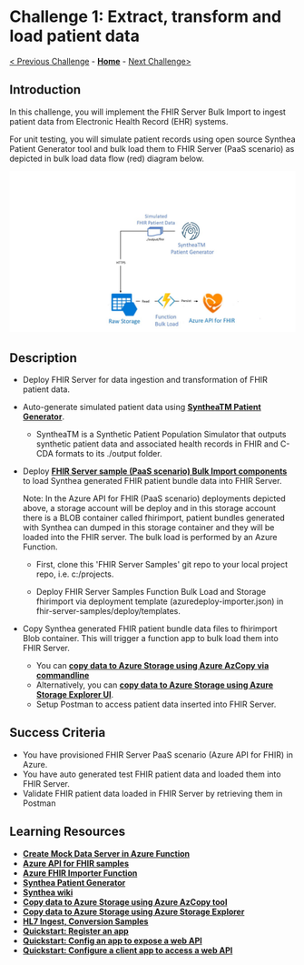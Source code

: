 # Challenge 1: Extract, transform and load patient data

[< Previous Challenge](./Challenge00.md) - **[Home](../readme.md)** - [Next Challenge>](./Challenge02.md)

## Introduction

In this challenge, you will implement the FHIR Server Bulk Import to ingest patient data from Electronic Health Record (EHR) systems.  

For unit testing, you will simulate patient records using open source Synthea Patient Generator tool and bulk load them to FHIR Server (PaaS scenario) as depicted in bulk load data flow (red) diagram below.

![FHIR Server Bulk Load](../images/fhir-serverless-bulk-load.jpg)

## Description

- Deploy FHIR Server for data ingestion and transformation of FHIR patient data.
- Auto-generate simulated patient data using **[SyntheaTM Patient Generator](https://github.com/synthetichealth/synthea#syntheatm-patient-generator)**.
   - SyntheaTM is a Synthetic Patient Population Simulator that outputs synthetic patient data and associated health records in FHIR and C-CDA formats to its ./output folder.
- Deploy **[FHIR Server sample (PaaS scenario) Bulk Import components](https://github.com/microsoft/fhir-server-samples)** to load Synthea generated FHIR patient bundle data into FHIR Server.

   Note: In the Azure API for FHIR (PaaS scenario) deployments depicted above, a storage account will be deploy and in this storage account there is a BLOB container called fhirimport, patient bundles generated with Synthea can dumped in this storage container and they will be loaded into the FHIR server. The bulk load is performed by an Azure Function.

   - First, clone this 'FHIR Server Samples' git repo to your local project repo, i.e. c:/projects.

   - Deploy FHIR Server Samples Function Bulk Load and Storage fhirimport via deployment template (azuredeploy-importer.json) in fhir-server-samples/deploy/templates.
- Copy Synthea generated FHIR patient bundle data files to fhirimport Blob container.  This will trigger a function app to bulk load them into FHIR Server.
   - You can **[copy data to Azure Storage using Azure AzCopy via commandline](https://docs.microsoft.com/en-us/azure/storage/common/storage-use-azcopy-v10)**
   - Alternatively, you can **[copy data to Azure Storage using Azure Storage Explorer UI](https://docs.microsoft.com/en-us/azure/storage/common/storage-use-azcopy-v10#use-azcopy-in-azure-storage-explorer)**.  
   - Setup Postman to access patient data inserted into FHIR Server.

## Success Criteria

   - You have provisioned FHIR Server PaaS scenario (Azure API for FHIR) in Azure.
   - You have auto generated test FHIR patient data and loaded them into FHIR Server.
   - Validate FHIR patient data loaded in FHIR Server by retrieving them in Postman

## Learning Resources

- **[Create Mock Data Server in Azure Function](https://medium.com/@hharan618/create-your-own-mock-data-server-in-azure-functions-7a93972fbfd1)**
- **[Azure API for FHIR samples](https://github.com/microsoft/fhir-server-samples)**
- **[Azure FHIR Importer Function](https://github.com/microsoft/fhir-server-samples/tree/master/src/FhirImporter)**
- **[Synthea Patient Generator](https://github.com/synthetichealth/synthea#syntheatm-patient-generator)**
- **[Synthea wiki](https://github.com/synthetichealth/synthea/wiki)**
- **[Copy data to Azure Storage using Azure AzCopy tool](https://docs.microsoft.com/en-us/azure/storage/common/storage-use-azcopy-v10)**
- **[Copy data to Azure Storage using Azure Storage Explorer](https://docs.microsoft.com/en-us/azure/storage/common/storage-use-azcopy-v10#use-azcopy-in-azure-storage-explorer)** 
- **[HL7 Ingest, Conversion Samples](https://github.com/microsoft/health-architectures/tree/master/HL7Conversion#ingest)**
- **[Quickstart: Register an app](https://docs.microsoft.com/en-us/azure/active-directory/develop/quickstart-register-app)**
- **[Quickstart: Config an app to expose a web API](https://docs.microsoft.com/en-us/azure/active-directory/develop/quickstart-configure-app-expose-web-apis)**
- **[Quickstart: Configure a client app to access a web API](https://docs.microsoft.com/en-us/azure/active-directory/develop/quickstart-configure-app-access-web-apis)**
